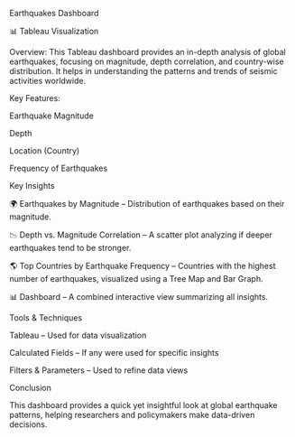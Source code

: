 Earthquakes Dashboard

📊 Tableau Visualization

Overview:
This Tableau dashboard provides an in-depth analysis of global earthquakes, focusing on magnitude, depth correlation, and country-wise distribution. It helps in understanding the patterns and trends of seismic activities worldwide.

Key Features:

Earthquake Magnitude

Depth

Location (Country)

Frequency of Earthquakes

Key Insights

🌍 Earthquakes by Magnitude – Distribution of earthquakes based on their magnitude.

📉 Depth vs. Magnitude Correlation – A scatter plot analyzing if deeper earthquakes tend to be stronger.

🌎 Top Countries by Earthquake Frequency – Countries with the highest number of earthquakes, visualized using a Tree Map and Bar Graph.

📊 Dashboard – A combined interactive view summarizing all insights.

Tools & Techniques

Tableau – Used for data visualization

Calculated Fields – If any were used for specific insights

Filters & Parameters – Used to refine data views

Conclusion

This dashboard provides a quick yet insightful look at global earthquake patterns, helping researchers and policymakers make data-driven decisions.

